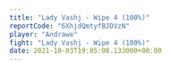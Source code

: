 ```yaml
---
title: "Lady Vashj - Wipe 4 (100%)"
reportCode: "6XhjdQmtyfBJDVzN"
player: "Andrawe"
fight: "Lady Vashj - Wipe 4 (100%)"
date: 2021-10-03T19:05:08.133000+00:00
---
```

